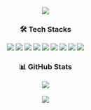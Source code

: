 <div align=center>
	<img src="https://capsule-render.vercel.app/api?type=soft&color=015E2F&height=200&section=header&text=Hello%World!&fontSize=50&fontColor=ffffff"/>

<div align=center><h3>🛠 Tech Stacks </h1></div>

<div align=center> 
<img src="https://img.shields.io/badge/html5-E34F26?style=flat&logo=html5&logoColor=white">
<img src="https://img.shields.io/badge/css-1572B6?style=flat&logo=css3&logoColor=white">
	<img src="https://img.shields.io/badge/sass-CC6699?style=flat&logo=sass&logoColor=white">
		<img src="https://img.shields.io/badge/styled-components-DB7093?style=flat&logo=styled-components&logoColor=white">
	<img src="https://img.shields.io/badge/javascript-F7DF1E?style=flat&logo=javascript&logoColor=black">
	<img src="https://img.shields.io/badge/react-61DAFB?style=flat&logo=react&logoColor=black">
	<img src="https://img.shields.io/badge/typescript-3178C6?style=flat&logo=typescript&logoColor=black">
	<img src="https://img.shields.io/badge/firebase-FFCA28?style=flat&logo=firebase&logoColor=white">
	<img src="https://img.shields.io/badge/git-F05032?style=flat&logo=git&logoColor=white">




	
<div align=center><h3>📊 GitHub Stats </h1></div>
	<img src="https://github-readme-stats.vercel.app/api/top-langs/?username=yenhj&layout=compact"><br><br>
<img src="https://github-readme-stats.vercel.app/api?username=yenhj&show_icons=true">


